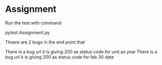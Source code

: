 # Assignment

Run the test with command

pytest Assignment.py

Thsere are 2 bugs in the end point that

There is a bug url it is giving 200 as status code for unit as year
There is a bug url it is giving 200 as status code for feb 30 date
